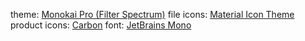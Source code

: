 theme: [Monokai Pro (Filter Spectrum)](https://marketplace.visualstudio.com/items?itemName=monokai.theme-monokai-pro-vscode)
file icons: [Material Icon Theme](https://marketplace.visualstudio.com/items?itemName=PKief.material-icon-theme)
product icons: [Carbon](https://marketplace.visualstudio.com/items?itemName=antfu.icons-carbon)
font: [JetBrains Mono](https://www.jetbrains.com/lp/mono/)
